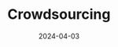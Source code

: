 ---
title: "Crowdsourcing"
date: 2024-04-03
lastmod: 2024-04-20
sidebar_position: 40
draft: false
authors: ["Lindsay Walker"]
---